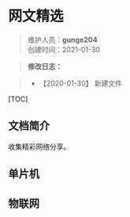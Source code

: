 # 网文精选
>维护人员：**gunge204**  
>创建时间：2021-01-30  

> **修改日志：**

> - 【2020-01-30】  新建文件

[TOC]



## 文档简介

收集精彩网络分享。  

## 单片机



## 物联网














